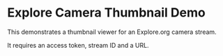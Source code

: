 # Explore Camera Thumbnail Demo

This demonstrates a thumbnail viewer for an Explore.org camera stream.

It requires an access token, stream ID and a URL.

